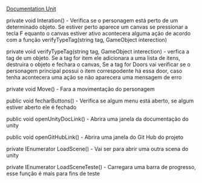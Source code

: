 [Documentation Unit](https://docs.unity3d.com/ScriptReference/index.html)

private void Interation() - Verifica se o personagem está perto de um determinado objeto. Se estiver perto aparece um canvas se pressionar a tecla F equanto o canvas 
estiver ativo acontecera alguma ação de acordo com a função verifyTypeTag(string tag, GameObject interection)

private void verifyTypeTag(string tag, GameObject interection) - verfica a tag de um objeto. Se a tag for item ele adicionara a uma lista de itens, destruira o objeto e 
fechara o canvas, Se a tag for Doors vai verificar se o personagem principal possui o item correspodente há essa door, caso tenha acontecera uma ação se não aparecera uma 
mensagem de erro

private void Move() - Fara a movimentação do personagem

public void fecharButtons() - Verifica se algum menu está aberto, se algum estiver aberto ele é fechado

public void openUnityDocLink() - Abrira uma janela da documentação do unity

public void openGitHubLink() - Abrira uma janela do Git Hub do projeto

private IEnumerator LoadScene() - Vai ser para abrir uma outra scena do unity

private IEnumerator LoadSceneTeste() -  Carregara uma barra de progresso, esse função é mais para fins de teste 
